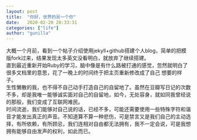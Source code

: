 ```yaml
---
layout: post
title:  "你好，世界的另一个你"
date:   2020-02-20 20:33:31
categories: ["life"]
author: "gunilla"
---
```


大概一个月前，看到一个帖子介绍使用jekyll+github搭建个人blog，简单的把模版fork过来，结果发现太多英文没看明白，就放弃了继续搭建。
<br>
直到最近重新开始Ruby的学习，脑中像是有什么路被打通的感觉，忽然就明白了很多文档里的意思，花了一晚上的时间终于把主页重新修改成了自己
想要的样子。
<br>
生性懒散的我，也不得不自己动手打造自己的自留地了。虽然在豆瓣写日记的次数不多，却是我唯一能够诚实面对自己的自留地，如今，无处容身，就如同我曾经说的那般，我们变成了互联网难民。
<br>
时间流逝，我们能够对自己说的话，已经不多，可能还需要使用一些特殊字符和谐音才能发出真正的声音。不知道算不算一种悲伤，可是禁言又是我们自己的主动选择，有所依赖，有所顾忌，我们连相对自由都无法拥有，我不一定会说，可是我想拥有能够自由发声的权利，如此而已。
